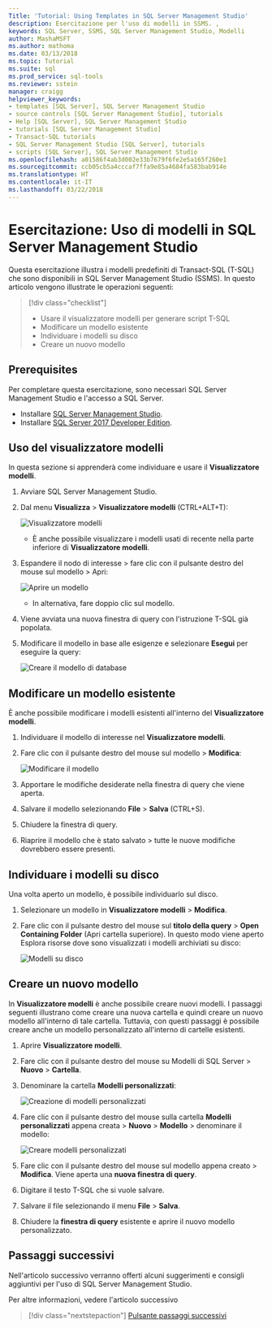 ```yaml
---
Title: 'Tutorial: Using Templates in SQL Server Management Studio'
description: Esercitazione per l'uso di modelli in SSMS. ,
keywords: SQL Server, SSMS, SQL Server Management Studio, Modelli
author: MashaMSFT
ms.author: mathoma
ms.date: 03/13/2018
ms.topic: Tutorial
ms.suite: sql
ms.prod_service: sql-tools
ms.reviewer: sstein
manager: craigg
helpviewer_keywords:
- templates [SQL Server], SQL Server Management Studio
- source controls [SQL Server Management Studio], tutorials
- Help [SQL Server], SQL Server Management Studio
- tutorials [SQL Server Management Studio]
- Transact-SQL tutorials
- SQL Server Management Studio [SQL Server], tutorials
- scripts [SQL Server], SQL Server Management Studio
ms.openlocfilehash: a01586f4ab3d002e33b7679f6fe2e5a165f260e1
ms.sourcegitcommit: ccb05cb5a4cccaf7ffa9e85a4684fa583bab914e
ms.translationtype: HT
ms.contentlocale: it-IT
ms.lasthandoff: 03/22/2018
---
```

# <a name="tutorial-using-templates-within-sql-server-management-studio"></a>Esercitazione: Uso di modelli in SQL Server Management Studio
Questa esercitazione illustra i modelli predefiniti di Transact-SQL (T-SQL) che sono disponibili in SQL Server Management Studio (SSMS). In questo articolo vengono illustrate le operazioni seguenti:

> [!div class="checklist"]
> * Usare il visualizzatore modelli per generare script T-SQL
> * Modificare un modello esistente 
> * Individuare i modelli su disco
> * Creare un nuovo modello
   

## <a name="prerequisites"></a>Prerequisites
Per completare questa esercitazione, sono necessari SQL Server Management Studio e l'accesso a SQL Server. 

- Installare [SQL Server Management Studio](https://docs.microsoft.com/en-us/sql/ssms/download-sql-server-management-studio-ssms).
- Installare [SQL Server 2017 Developer Edition](https://www.microsoft.com/en-us/sql-server/sql-server-downloads).

 

## <a name="using-the-template-browser"></a>Uso del visualizzatore modelli
In questa sezione si apprenderà come individuare e usare il **Visualizzatore modelli**. 

1. Avviare SQL Server Management Studio.
2. Dal menu **Visualizza** > **Visualizzatore modelli** (CTRL+ALT+T): 

    ![Visualizzatore modelli](media/templates-ssms/templatebrowser.png)
    - È anche possibile visualizzare i modelli usati di recente nella parte inferiore di **Visualizzatore modelli**.

3. Espandere il nodo di interesse > fare clic con il pulsante destro del mouse sul modello > Apri:

    ![Aprire un modello](media/templates-ssms/opentemplate.png)
    - In alternativa, fare doppio clic sul modello.

4. Viene avviata una nuova finestra di query con l'istruzione T-SQL già popolata. 
5. Modificare il modello in base alle esigenze e selezionare **Esegui** per eseguire la query:
    
    ![Creare il modello di database](media/templates-ssms/createdbtemplate.png)


## <a name="edit-an-existing-template"></a>Modificare un modello esistente
È anche possibile modificare i modelli esistenti all'interno del **Visualizzatore modelli**.  

1. Individuare il modello di interesse nel **Visualizzatore modelli**.
2. Fare clic con il pulsante destro del mouse sul modello > **Modifica**:

    ![Modificare il modello](media/templates-ssms/edittemplate.png)

3. Apportare le modifiche desiderate nella finestra di query che viene aperta.
4. Salvare il modello selezionando **File** > **Salva** (CTRL+S).
5. Chiudere la finestra di query.
6. Riaprire il modello che è stato salvato > tutte le nuove modifiche dovrebbero essere presenti.
 

## <a name="locate-the-templates-on-disk"></a>Individuare i modelli su disco
Una volta aperto un modello, è possibile individuarlo sul disco.

1. Selezionare un modello in **Visualizzatore modelli** > **Modifica**.
2. Fare clic con il pulsante destro del mouse sul **titolo della query** > **Open Containing Folder** (Apri cartella superiore). In questo modo viene aperto Esplora risorse dove sono visualizzati i modelli archiviati su disco: 

    ![Modelli su disco](media/templates-ssms/templatesondisk.png)
  

## <a name="create-a-new-template"></a>Creare un nuovo modello
In **Visualizzatore modelli** è anche possibile creare nuovi modelli. I passaggi seguenti illustrano come creare una nuova cartella e quindi creare un nuovo modello all'interno di tale cartella. Tuttavia, con questi passaggi è possibile creare anche un modello personalizzato all'interno di cartelle esistenti. 

1. Aprire **Visualizzatore modelli**.
2. Fare clic con il pulsante destro del mouse su Modelli di SQL Server > **Nuovo** > **Cartella**.
3. Denominare la cartella **Modelli personalizzati**:

    ![Creazione di modelli personalizzati](media/templates-ssms/creatingcustomtemplate.png)

4. Fare clic con il pulsante destro del mouse sulla cartella **Modelli personalizzati** appena creata > **Nuovo** > **Modello** > denominare il modello:
 
    ![Creare modelli personalizzati](media/templates-ssms/createnewtemplate.png)
   
5. Fare clic con il pulsante destro del mouse sul modello appena creato > **Modifica**. Viene aperta una **nuova finestra di query**.
6. Digitare il testo T-SQL che si vuole salvare. 
7. Salvare il file selezionando il menu **File** > **Salva**.
8. Chiudere la **finestra di query** esistente e aprire il nuovo modello personalizzato. 

    

## <a name="next-steps"></a>Passaggi successivi
Nell'articolo successivo verranno offerti alcuni suggerimenti e consigli aggiuntivi per l'uso di SQL Server Management Studio. 

Per altre informazioni, vedere l'articolo successivo
> [!div class="nextstepaction"]
> [Pulsante passaggi successivi](ssms-tricks.md)

